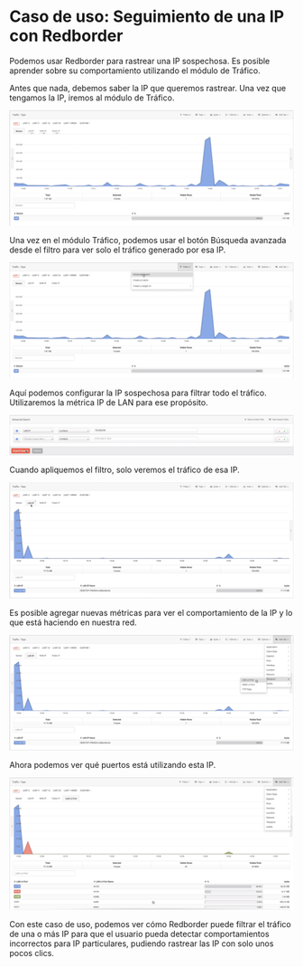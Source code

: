# Caso de uso: Seguimiento de una IP con Redborder

Podemos usar Redborder para rastrear una IP sospechosa. Es posible aprender sobre su comportamiento utilizando el módulo de Tráfico.

Antes que nada, debemos saber la IP que queremos rastrear. Una vez que tengamos la IP, iremos al módulo de Tráfico.

![Seguimiento de una IP: módulo de tráfico](images/ch30_img001_a.png)

Una vez en el módulo Tráfico, podemos usar el botón Búsqueda avanzada desde el filtro para ver solo el tráfico generado por esa IP.

![Seguimiento de una IP: Búsqueda avanzada en el módulo de Tráfico](images/ch30_img001_b.png)

Aquí podemos configurar la IP sospechosa para filtrar todo el tráfico. Utilizaremos la métrica IP de LAN para ese propósito.

![Seguimiento de una IP: filtrado de IP](images/ch30_img001_c.png)

Cuando apliquemos el filtro, solo veremos el tráfico de esa IP.

![Seguimiento de una IP: tráfico filtrado](images/ch30_img001_d.png)

Es posible agregar nuevas métricas para ver el comportamiento de la IP y lo que está haciendo en nuestra red.

![Seguimiento de una IP: añadir nuevas métricas](images/ch30_img001_e.png)

Ahora podemos ver qué puertos está utilizando esta IP.

![Seguimiento de una IP: puertos utilizados por IP sospechosa](images/ch30_img001_f.png)

Con este caso de uso, podemos ver cómo Redborder puede filtrar el tráfico de una o más IP para que el usuario pueda detectar comportamientos incorrectos para IP particulares, pudiendo rastrear las IP con solo unos pocos clics.
